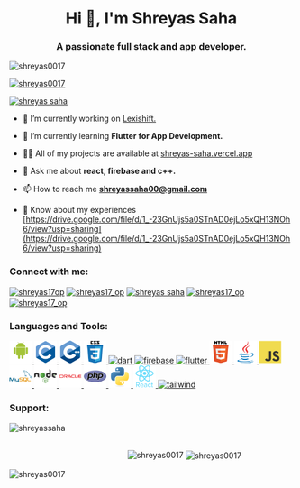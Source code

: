 <h1 align="center">Hi 👋, I'm Shreyas Saha</h1>
<h3 align="center">A passionate full stack and app developer.</h3>

<p align="left"> <img src="https://komarev.com/ghpvc/?username=shreyas0017&label=Profile%20views&color=0e75b6&style=flat" alt="shreyas0017" /> </p>

<p align="left"> <a href="https://github.com/ryo-ma/github-profile-trophy"><img src="https://github-profile-trophy.vercel.app/?username=shreyas0017" alt="shreyas0017" /></a> </p>

<p align="left"> <a href="https://linkedin.com/in/shreyas-saha" target="blank"><img src="https://img.shields.io/twitter/follow/shreyas-saha?logo=twitter&style=for-the-badge" alt="shreyas saha" /></a> </p>

- 🔭 I’m currently working on [Lexishift.](https://lexishift.vercel.app)

- 🌱 I’m currently learning **Flutter for App Development.**

- 👨‍💻 All of my projects are available at [shreyas-saha.vercel.app](shreyas-saha.vercel.app)

- 💬 Ask me about **react, firebase and c++.**

- 📫 How to reach me **shreyassaha00@gmail.com**

- 📄 Know about my experiences [https://drive.google.com/file/d/1_-23GnUjs5a0STnAD0ejLo5xQH13NOh6/view?usp=sharing](https://drive.google.com/file/d/1_-23GnUjs5a0STnAD0ejLo5xQH13NOh6/view?usp=sharing)

<h3 align="left">Connect with me:</h3>
<p align="left">
<a href="https://twitter.com/shreyas17op" target="blank"><img align="center" src="https://raw.githubusercontent.com/rahuldkjain/github-profile-readme-generator/master/src/images/icons/Social/twitter.svg" alt="shreyas17op" height="30" width="40" /></a>
<a href="https://kaggle.com/shreyas17_op" target="blank"><img align="center" src="https://raw.githubusercontent.com/rahuldkjain/github-profile-readme-generator/master/src/images/icons/Social/kaggle.svg" alt="shreyas17_op" height="30" width="40" /></a>
<a href="https://fb.com/shreyas saha" target="blank"><img align="center" src="https://raw.githubusercontent.com/rahuldkjain/github-profile-readme-generator/master/src/images/icons/Social/facebook.svg" alt="shreyas saha" height="30" width="40" /></a>
<a href="https://instagram.com/shreyas17_op" target="blank"><img align="center" src="https://raw.githubusercontent.com/rahuldkjain/github-profile-readme-generator/master/src/images/icons/Social/instagram.svg" alt="shreyas17_op" height="30" width="40" /></a>
<a href="https://www.leetcode.com/shreyas17_op" target="blank"><img align="center" src="https://raw.githubusercontent.com/rahuldkjain/github-profile-readme-generator/master/src/images/icons/Social/leet-code.svg" alt="shreyas17_op" height="30" width="40" /></a>
</p>

<h3 align="left">Languages and Tools:</h3>
<p align="left"> <a href="https://developer.android.com" target="_blank" rel="noreferrer"> <img src="https://raw.githubusercontent.com/devicons/devicon/master/icons/android/android-original-wordmark.svg" alt="android" width="40" height="40"/> </a> <a href="https://www.cprogramming.com/" target="_blank" rel="noreferrer"> <img src="https://raw.githubusercontent.com/devicons/devicon/master/icons/c/c-original.svg" alt="c" width="40" height="40"/> </a> <a href="https://www.w3schools.com/cpp/" target="_blank" rel="noreferrer"> <img src="https://raw.githubusercontent.com/devicons/devicon/master/icons/cplusplus/cplusplus-original.svg" alt="cplusplus" width="40" height="40"/> </a> <a href="https://www.w3schools.com/css/" target="_blank" rel="noreferrer"> <img src="https://raw.githubusercontent.com/devicons/devicon/master/icons/css3/css3-original-wordmark.svg" alt="css3" width="40" height="40"/> </a> <a href="https://dart.dev" target="_blank" rel="noreferrer"> <img src="https://www.vectorlogo.zone/logos/dartlang/dartlang-icon.svg" alt="dart" width="40" height="40"/> </a> <a href="https://firebase.google.com/" target="_blank" rel="noreferrer"> <img src="https://www.vectorlogo.zone/logos/firebase/firebase-icon.svg" alt="firebase" width="40" height="40"/> </a> <a href="https://flutter.dev" target="_blank" rel="noreferrer"> <img src="https://www.vectorlogo.zone/logos/flutterio/flutterio-icon.svg" alt="flutter" width="40" height="40"/> </a> <a href="https://www.w3.org/html/" target="_blank" rel="noreferrer"> <img src="https://raw.githubusercontent.com/devicons/devicon/master/icons/html5/html5-original-wordmark.svg" alt="html5" width="40" height="40"/> </a> <a href="https://www.java.com" target="_blank" rel="noreferrer"> <img src="https://raw.githubusercontent.com/devicons/devicon/master/icons/java/java-original.svg" alt="java" width="40" height="40"/> </a> <a href="https://developer.mozilla.org/en-US/docs/Web/JavaScript" target="_blank" rel="noreferrer"> <img src="https://raw.githubusercontent.com/devicons/devicon/master/icons/javascript/javascript-original.svg" alt="javascript" width="40" height="40"/> </a> <a href="https://www.mysql.com/" target="_blank" rel="noreferrer"> <img src="https://raw.githubusercontent.com/devicons/devicon/master/icons/mysql/mysql-original-wordmark.svg" alt="mysql" width="40" height="40"/> </a> <a href="https://nodejs.org" target="_blank" rel="noreferrer"> <img src="https://raw.githubusercontent.com/devicons/devicon/master/icons/nodejs/nodejs-original-wordmark.svg" alt="nodejs" width="40" height="40"/> </a> <a href="https://www.oracle.com/" target="_blank" rel="noreferrer"> <img src="https://raw.githubusercontent.com/devicons/devicon/master/icons/oracle/oracle-original.svg" alt="oracle" width="40" height="40"/> </a> <a href="https://www.php.net" target="_blank" rel="noreferrer"> <img src="https://raw.githubusercontent.com/devicons/devicon/master/icons/php/php-original.svg" alt="php" width="40" height="40"/> </a> <a href="https://www.python.org" target="_blank" rel="noreferrer"> <img src="https://raw.githubusercontent.com/devicons/devicon/master/icons/python/python-original.svg" alt="python" width="40" height="40"/> </a> <a href="https://reactjs.org/" target="_blank" rel="noreferrer"> <img src="https://raw.githubusercontent.com/devicons/devicon/master/icons/react/react-original-wordmark.svg" alt="react" width="40" height="40"/> </a> <a href="https://tailwindcss.com/" target="_blank" rel="noreferrer"> <img src="https://www.vectorlogo.zone/logos/tailwindcss/tailwindcss-icon.svg" alt="tailwind" width="40" height="40"/> </a> </p>

<h3 align="left">Support:</h3>
<p><a href="https://www.buymeacoffee.com/shreyassaha"> <img align="left" src="https://cdn.buymeacoffee.com/buttons/v2/default-yellow.png" height="50" width="210" alt="shreyassaha" /></a></p><br><br>

<p><img align="left" src="https://github-readme-stats.vercel.app/api/top-langs?username=shreyas0017&show_icons=true&locale=en&layout=compact" alt="shreyas0017" /></p>

<p>&nbsp;<img align="center" src="https://github-readme-stats.vercel.app/api?username=shreyas0017&show_icons=true&locale=en" alt="shreyas0017" /></p>

<p><img align="center" src="https://github-readme-streak-stats.herokuapp.com/?user=shreyas0017&" alt="shreyas0017" /></p>
